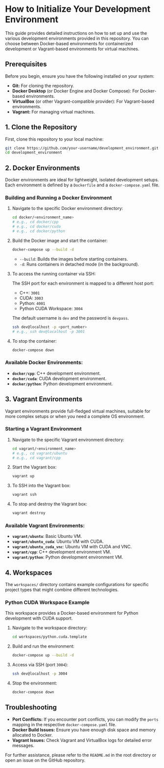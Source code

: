# How to Initialize Your Development Environment

This guide provides detailed instructions on how to set up and use the various development environments provided in this repository. You can choose between Docker-based environments for containerized development or Vagrant-based environments for virtual machines.

## Prerequisites

Before you begin, ensure you have the following installed on your system:

- **Git:** For cloning the repository.
- **Docker Desktop** (or Docker Engine and Docker Compose): For Docker-based environments.
- **VirtualBox** (or other Vagrant-compatible provider): For Vagrant-based environments.
- **Vagrant:** For managing virtual machines.

## 1. Clone the Repository

First, clone this repository to your local machine:

```bash
git clone https://github.com/your-username/development_environment.git
cd development_environment
```

## 2. Docker Environments

Docker environments are ideal for lightweight, isolated development setups. Each environment is defined by a `Dockerfile` and a `docker-compose.yaml` file.

### Building and Running a Docker Environment

1.  Navigate to the specific Docker environment directory:

    ```bash
    cd docker/<environment_name>
    # e.g., cd docker/cpp
    # e.g., cd docker/cuda
    # e.g., cd docker/python
    ```

2.  Build the Docker image and start the container:

    ```bash
    docker-compose up --build -d
    ```

    - `--build`: Builds the images before starting containers.
    - `-d`: Runs containers in detached mode (in the background).

3.  To access the running container via SSH:

    The SSH port for each environment is mapped to a different host port:
    - C++: `3001`
    - CUDA: `3003`
    - Python: `4001`
    - Python CUDA Workspace: `3004`

    The default username is `dev` and the password is `devpass`.

    ```bash
    ssh dev@localhost -p <port_number>
    # e.g., ssh dev@localhost -p 3001
    ```

4.  To stop the container:

    ```bash
    docker-compose down
    ```

### Available Docker Environments:

-   **`docker/cpp`**: C++ development environment.
-   **`docker/cuda`**: CUDA development environment.
-   **`docker/python`**: Python development environment.

## 3. Vagrant Environments

Vagrant environments provide full-fledged virtual machines, suitable for more complex setups or when you need a complete OS environment.

### Starting a Vagrant Environment

1.  Navigate to the specific Vagrant environment directory:

    ```bash
    cd vagrant/<environment_name>
    # e.g., cd vagrant/ubuntu
    # e.g., cd vagrant/cpp
    ```

2.  Start the Vagrant box:

    ```bash
    vagrant up
    ```

3.  To SSH into the Vagrant box:

    ```bash
    vagrant ssh
    ```

4.  To stop and destroy the Vagrant box:

    ```bash
    vagrant destroy
    ```

### Available Vagrant Environments:

-   **`vagrant/ubuntu`**: Basic Ubuntu VM.
-   **`vagrant/ubuntu_cuda`**: Ubuntu VM with CUDA.
-   **`vagrant/ubuntu_cuda_vnc`**: Ubuntu VM with CUDA and VNC.
-   **`vagrant/cpp`**: C++ development environment VM.
-   **`vagrant/python`**: Python development environment VM.

## 4. Workspaces

The `workspaces/` directory contains example configurations for specific project types that might combine different technologies.

### Python CUDA Workspace Example

This workspace provides a Docker-based environment for Python development with CUDA support.

1.  Navigate to the workspace directory:

    ```bash
    cd workspaces/python.cuda.template
    ```

2.  Build and run the environment:

    ```bash
    docker-compose up --build -d
    ```

3.  Access via SSH (port `3004`):

    ```bash
    ssh dev@localhost -p 3004
    ```

4.  Stop the environment:

    ```bash
    docker-compose down
    ```

## Troubleshooting

-   **Port Conflicts:** If you encounter port conflicts, you can modify the `ports` mapping in the respective `docker-compose.yaml` file.
-   **Docker Build Issues:** Ensure you have enough disk space and memory allocated to Docker.
-   **Vagrant Issues:** Check Vagrant and VirtualBox logs for detailed error messages.

For further assistance, please refer to the `README.md` in the root directory or open an issue on the GitHub repository.
